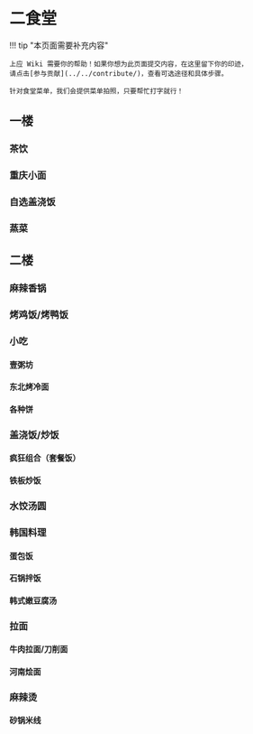 # 二食堂

!!! tip "本页面需要补充内容"

    上应 Wiki 需要你的帮助！如果你想为此页面提交内容，在这里留下你的印迹，
    请点击[参与贡献](../../contribute/)，查看可选途径和具体步骤。

    针对食堂菜单，我们会提供菜单拍照，只要帮忙打字就行！

## 一楼

### 茶饮

### 重庆小面

### 自选盖浇饭

### 蒸菜



## 二楼

### 麻辣香锅

### 烤鸡饭/烤鸭饭

### 小吃
#### 壹粥坊
#### 东北烤冷面
#### 各种饼

### 盖浇饭/炒饭
#### 疯狂组合（套餐饭）
#### 铁板炒饭

### 水饺汤圆

### 韩国料理
#### 蛋包饭
#### 石锅拌饭
#### 韩式嫩豆腐汤

### 拉面
#### 牛肉拉面/刀削面
#### 河南烩面

### 麻辣烫
#### 砂锅米线
